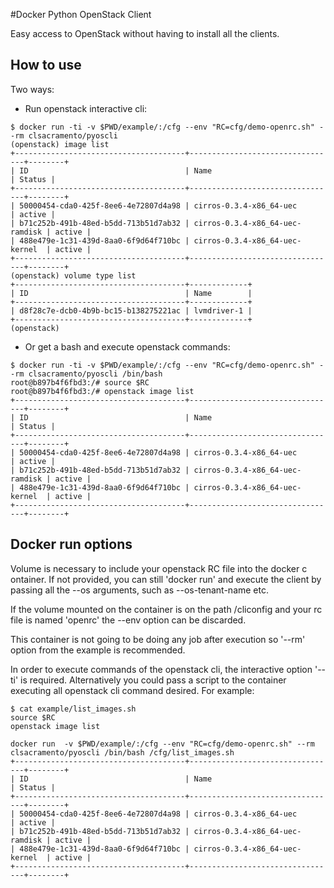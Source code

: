 #Docker Python OpenStack Client

Easy access to OpenStack without having to install all the clients.


## How to use

Two ways:


- Run openstack interactive cli:
~~~
$ docker run -ti -v $PWD/example/:/cfg --env "RC=cfg/demo-openrc.sh" --rm clsacramento/pyoscli 
(openstack) image list
+--------------------------------------+---------------------------------+--------+
| ID                                   | Name                            | Status |
+--------------------------------------+---------------------------------+--------+
| 50000454-cda0-425f-8ee6-4e72807d4a98 | cirros-0.3.4-x86_64-uec         | active |
| b71c252b-491b-48ed-b5dd-713b51d7ab32 | cirros-0.3.4-x86_64-uec-ramdisk | active |
| 488e479e-1c31-439d-8aa0-6f9d64f710bc | cirros-0.3.4-x86_64-uec-kernel  | active |
+--------------------------------------+---------------------------------+--------+
(openstack) volume type list
+--------------------------------------+-------------+
| ID                                   | Name        |
+--------------------------------------+-------------+
| d8f28c7e-dcb0-4b9b-bc15-b138275221ac | lvmdriver-1 |
+--------------------------------------+-------------+
(openstack) 

~~~

- Or get a bash and execute openstack commands:
~~~
$ docker run -ti -v $PWD/example/:/cfg --env "RC=cfg/demo-openrc.sh" --rm clsacramento/pyoscli /bin/bash
root@b897b4f6fbd3:/# source $RC
root@b897b4f6fbd3:/# openstack image list
+--------------------------------------+---------------------------------+--------+
| ID                                   | Name                            | Status |
+--------------------------------------+---------------------------------+--------+
| 50000454-cda0-425f-8ee6-4e72807d4a98 | cirros-0.3.4-x86_64-uec         | active |
| b71c252b-491b-48ed-b5dd-713b51d7ab32 | cirros-0.3.4-x86_64-uec-ramdisk | active |
| 488e479e-1c31-439d-8aa0-6f9d64f710bc | cirros-0.3.4-x86_64-uec-kernel  | active |
+--------------------------------------+---------------------------------+--------+
~~~

## Docker run options

Volume is necessary to include your openstack RC file into the docker c ontainer. If not provided, you can still 'docker run' and execute the client by passing all the --os arguments, such as --os-tenant-name etc.

If the volume mounted on the container is on the path /cliconfig and your rc file is named 'openrc' the --env option can be discarded.

This container is not going to be doing any job after execution so '--rm' option from the example is recommended.

In order to execute commands of the openstack cli, the interactive option '--ti' is required. Alternatively you could pass a script to the container executing all openstack cli command desired. 
For example:
~~~
$ cat example/list_images.sh 
source $RC
openstack image list

docker run  -v $PWD/example/:/cfg --env "RC=cfg/demo-openrc.sh" --rm clsacramento/pyoscli /bin/bash /cfg/list_images.sh
+--------------------------------------+---------------------------------+--------+
| ID                                   | Name                            | Status |
+--------------------------------------+---------------------------------+--------+
| 50000454-cda0-425f-8ee6-4e72807d4a98 | cirros-0.3.4-x86_64-uec         | active |
| b71c252b-491b-48ed-b5dd-713b51d7ab32 | cirros-0.3.4-x86_64-uec-ramdisk | active |
| 488e479e-1c31-439d-8aa0-6f9d64f710bc | cirros-0.3.4-x86_64-uec-kernel  | active |
+--------------------------------------+---------------------------------+--------+
~~~
